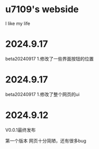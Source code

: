 # u7109's webside
I like my life

# 2024.9.17
beta20240917
1.修改了一些界面按钮的位置

# 2024.9.17
beta20240917
1.修改了整个网页的ui

# 2024.9.12
V0.0.1最终发布

第一个版本
网页十分简陋，还有很多bug